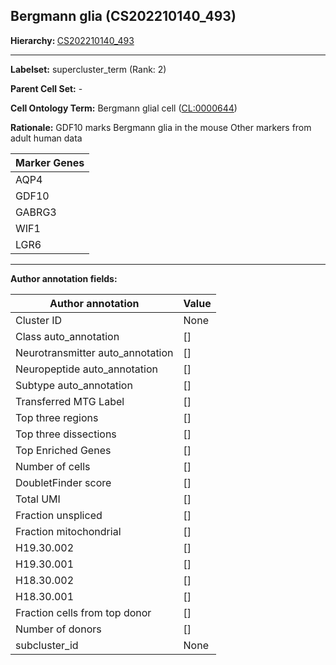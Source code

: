 ## Bergmann glia (CS202210140_493)
<b>Hierarchy: </b>
[CS202210140_493](https://purl.brain-bican.org/taxonomy/CS202210140#CS202210140_493)

---


**Labelset:** supercluster_term (Rank: 2)

**Parent Cell Set:** -



**Cell Ontology Term:**  Bergmann glial cell ([CL:0000644](https://www.ebi.ac.uk/ols/ontologies/cl/terms?obo_id=CL:0000644)) 

**Rationale:** GDF10 marks Bergmann glia in the mouse Other markers from adult human data

[MARKER GENES.]: #


| Marker Genes |
|--------------|
|AQP4|
|GDF10|
|GABRG3|
|WIF1|
|LGR6|

---

[TRANSFERRED ANNOTATIONS.]: #


[AUTHOR ANNOTATION FIELDS.]: #


**Author annotation fields:**

| Author annotation | Value |
|-------------------|-------|
|Cluster ID|None|
|Class auto_annotation|[]|
|Neurotransmitter auto_annotation|[]|
|Neuropeptide auto_annotation|[]|
|Subtype auto_annotation|[]|
|Transferred MTG Label|[]|
|Top three regions|[]|
|Top three dissections|[]|
|Top Enriched Genes|[]|
|Number of cells|[]|
|DoubletFinder score|[]|
|Total UMI|[]|
|Fraction unspliced|[]|
|Fraction mitochondrial|[]|
|H19.30.002|[]|
|H19.30.001|[]|
|H18.30.002|[]|
|H18.30.001|[]|
|Fraction cells from top donor|[]|
|Number of donors|[]|
|subcluster_id|None|
